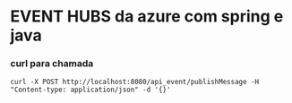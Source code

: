 # EVENT HUBS da azure com spring e java

### curl para chamada
```curl
curl -X POST http://localhost:8080/api_event/publishMessage -H "Content-type: application/json" -d '{}'  
```